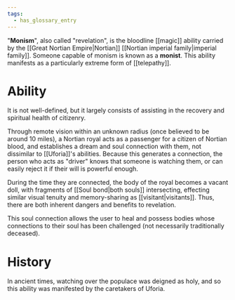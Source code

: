 ```yaml
---
tags:
  - has_glossary_entry
---
```


"**Monism**", also called "revelation", is the bloodline [[magic]] ability carried by the [[Great Nortian Empire|Nortian]] [[Nortian imperial family|imperial family]]. Someone capable of monism is known as a **monist**. This ability manifests as a particularly extreme form of [[telepathy]].

# Ability
It is not well-defined, but it largely consists of assisting in the recovery and spiritual health of citizenry. 

Through remote vision within an unknown radius (once believed to be around 10 miles), a Nortian royal acts as a passenger for a citizen of Nortian blood, and establishes a dream and soul connection with them, not dissimilar to [[Uforia]]'s abilities. Because this generates a connection, the person who acts as "driver" knows that someone is watching them, or can easily reject it if their will is powerful enough.

During the time they are connected, the body of the royal becomes a vacant doll, with fragments of [[Soul bond|both souls]] intersecting, effecting similar visual tenuity and memory-sharing as [[visitant|visitants]]. Thus, there are both inherent dangers and benefits to revelation.

This soul connection allows the user to heal and possess bodies whose connections to their soul has been challenged (not necessarily traditionally deceased). 

# History
In ancient times, watching over the populace was deigned as holy, and so this ability was manifested by the caretakers of Uforia.


